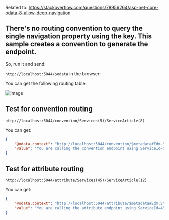 Related to: https://stackoverflow.com/questions/78956264/asp-net-core-odata-8-allow-deep-navigation

## There's no routing convention to query the single navigation property using the key. This sample creates a convention to generate the endpoint.

So, run it and send:

```http://localhost:5044/$odata``` in the browser:

You can get the following routing table:

![image](https://github.com/user-attachments/assets/60b9a2ad-755b-4955-8125-7008b674d8f9)


## Test for convention routing

```http://localhost:5044/convention/Services(5)/ServiceArticle(8)```

You can get:
```json
{
    "@odata.context": "http://localhost:5044/convention/$metadata#Edm.String",
    "value": "You are calling the convention endpoint using ServiceId=5, ServiceArticleId=8."
}
```


## Test for attribute routing

```http://localhost:5044/attribute/Services(45)/ServiceArticle(12)```

You can get:
```json
{
    "@odata.context": "http://localhost:5044/attribute/$metadata#Edm.String",
    "value": "You are calling the attribute endpoint using ServiceId=45, ServiceArticleId=12.By attribute, only the template in [HttpGet] is in consideration"
}
```
